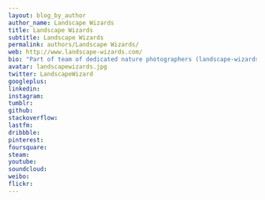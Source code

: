 ```yaml
---
layout: blog_by_author
author_name: Landscape Wizards
title: Landscape Wizards
subtitle: Landscape Wizards
permalink: authors/Landscape Wizards/
web: http://www.landscape-wizards.com/
bio: "Part of team of dedicated nature photographers (landscape-wizards) who specialize in making landscape images, in the hope of immortalizing some of the nature's best visuals. The panel includes Ashwini Kumar Bhat, Pramod Viswanath, Anil Kumar Ranganath and Sriharsha Ganjam"
avatar: landscapewizards.jpg
twitter: LandscapeWizard
googleplus:
linkedin:
instagram:
tumblr:
github:
stackoverflow:
lastfm:
dribbble:
pinterest:
foursquare:
steam:
youtube:
soundcloud:
weibo:
flickr:
---
```

